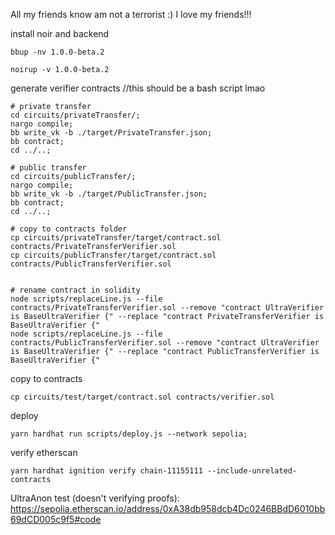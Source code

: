 All my friends know am not a terrorist :) I love my friends!!!




<!-- 
```shell
nargo init --name test
``` -->
install noir and backend
```shell
bbup -nv 1.0.0-beta.2
```

```shell
noirup -v 1.0.0-beta.2
```


generate verifier contracts
//this should be a bash script lmao
```shell
# private transfer
cd circuits/privateTransfer/; 
nargo compile; 
bb write_vk -b ./target/PrivateTransfer.json;
bb contract;
cd ../..;

# public transfer
cd circuits/publicTransfer/; 
nargo compile; 
bb write_vk -b ./target/PublicTransfer.json;
bb contract;
cd ../..;

# copy to contracts folder
cp circuits/privateTransfer/target/contract.sol contracts/PrivateTransferVerifier.sol
cp circuits/publicTransfer/target/contract.sol contracts/PublicTransferVerifier.sol


# rename contract in solidity
node scripts/replaceLine.js --file contracts/PrivateTransferVerifier.sol --remove "contract UltraVerifier is BaseUltraVerifier {" --replace "contract PrivateTransferVerifier is BaseUltraVerifier {"
node scripts/replaceLine.js --file contracts/PublicTransferVerifier.sol --remove "contract UltraVerifier is BaseUltraVerifier {" --replace "contract PublicTransferVerifier is BaseUltraVerifier {"
```

copy to contracts
```shell
cp circuits/test/target/contract.sol contracts/verifier.sol
```


deploy
```shell
yarn hardhat run scripts/deploy.js --network sepolia;
```

verify etherscan
```shell
yarn hardhat ignition verify chain-11155111 --include-unrelated-contracts
```

<!-- try out contract interaction 
```shell
yarn hardhat run test/contractinteractionTest.js 
``` -->


UltraAnon test (doesn't verifying proofs): https://sepolia.etherscan.io/address/0xA38db958dcb4Dc0246BBdD6010bb69dCD005c9f5#code